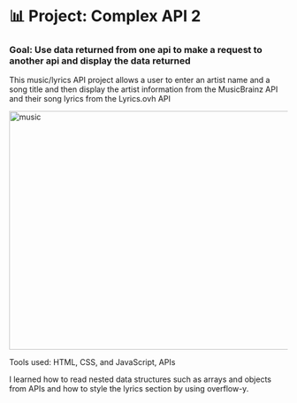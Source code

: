 # 📊 Project: Complex API 2

### Goal: Use data returned from one api to make a request to another api and display the data returned

This music/lyrics API project allows a user to enter an artist name and a song title and then display the artist information from the MusicBrainz API and their song lyrics from the Lyrics.ovh API

<img width="649" height="432" alt="music" src="https://github.com/user-attachments/assets/1cd14b8e-6c42-4382-b912-1434041c6ad9" />


Tools used: HTML, CSS, and JavaScript, APIs

I learned how to read nested data structures such as arrays and objects from APIs and how to style the lyrics section by using overflow-y.
